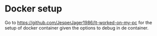


# Docker setup

Go to https://github.com/JesperJager1986/It-worked-on-my-pc for the setup of docker container given the options to debug in de container.